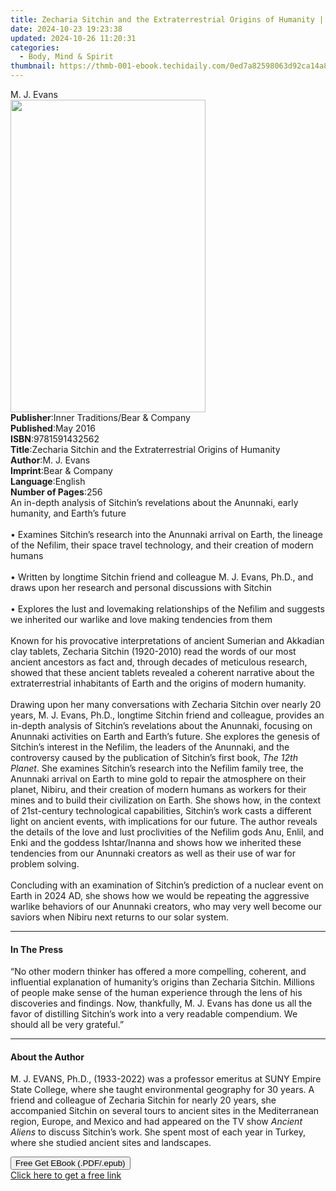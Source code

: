 ```yaml
---
title: Zecharia Sitchin and the Extraterrestrial Origins of Humanity | Free Book
date: 2024-10-23 19:23:38
updated: 2024-10-26 11:20:31
categories:
  - Body, Mind & Spirit
thumbnail: https://thmb-001-ebook.techidaily.com/0ed7a82598063d92ca14a8b1f2edea9bf11d09cb98d950a2efa0feb815810aac.jpg
---
```

<main id="book-container">
  <div class="flex flex-col">
    <div class="book-brief flex-1 py-6 px-4 sm:p-6 md:py-10 md:px-8">
      <!-- brief-->
      <div class="book-brief-main">M. J. Evans</div>
    </div>
    <div
      class="book-meta-info flex-1 grid gap-4 col-start-1 col-end-3 row-start-1 sm:mb-6 sm:grid-cols-4 lg:gap-6 lg:col-start-2 lg:row-end-6 lg:row-span-6 lg:mb-0"
    >
      <div
        class="book-meta-info-left place-content-center mt-4 p-4 text-sm leading-6 col-start-2 col-span-2 dark:text-slate-400"
      >
        <img
          class="w-full h-500 object-cover rounded-lg sm:h-255 sm:col-span-2 lg:col-span-full"
          src="https://img-001-ebook.techidaily.com/22841f6292e272c5a6a3de9c6a38e7d5969ef6a67738a8cc1d2868ac58ba9591.jpg"
          alt=""
          width="312"
          height="500"
        />
      </div>
      <div
        class="book-meta-info-right mt-2 col-start-1 row-start-2 col-span-3 self-center"
      >
        <!-- meta data  -->
        <div class="flex flex-col px-4 md:px-8">
          <div class="flex-1">
            <strong>Publisher</strong>:<span class="px-2"
              >Inner Traditions/Bear &amp; Company</span
            >
          </div>
          <div class="flex-1">
            <strong>Published</strong>:<span class="px-2">May 2016</span>
          </div>
          <div class="flex-1">
            <strong>ISBN</strong>:<span class="px-2">9781591432562</span>
          </div>
          <div class="flex-1">
            <strong>Title</strong>:<span class="px-2"
              >Zecharia Sitchin and the Extraterrestrial Origins of
              Humanity</span
            >
          </div>
          <div class="flex-1">
            <strong>Author</strong>:<span class="px-2">M. J. Evans</span>
          </div>
          <div class="flex-1">
            <strong>Imprint</strong>:<span class="px-2"
              >Bear &amp; Company</span
            >
          </div>
          <div class="flex-1">
            <strong>Language</strong>:<span class="px-2">English</span>
          </div>
          <div class="flex-1">
            <strong>Number of Pages</strong>:<span class="px-2">256</span>
          </div>
        </div>
      </div>
    </div>
    <div class="book-description flex-1 py-6 px-4 sm:p-6 md:py-10 md:px-8">
      <div class="book-description-main">
        <div accordion-content="" id="description">
          An in-depth analysis of Sitchin’s revelations about the Anunnaki,
          early humanity, and Earth’s future<br /><br />• Examines Sitchin’s
          research into the Anunnaki arrival on Earth, the lineage of the
          Nefilim, their space travel technology, and their creation of modern
          humans<br /><br />• Written by longtime Sitchin friend and colleague
          M. J. Evans, Ph.D., and draws upon her research and personal
          discussions with Sitchin<br /><br />• Explores the lust and lovemaking
          relationships of the Nefilim and suggests we inherited our warlike and
          love making tendencies from them<br /><br />Known for his provocative
          interpretations of ancient Sumerian and Akkadian clay tablets,
          Zecharia Sitchin (1920-2010) read the words of our most ancient
          ancestors as fact and, through decades of meticulous research, showed
          that these ancient tablets revealed a coherent narrative about the
          extraterrestrial inhabitants of Earth and the origins of modern
          humanity.<br /><br />Drawing upon her many conversations with Zecharia
          Sitchin over nearly 20 years, M. J. Evans, Ph.D., longtime Sitchin
          friend and colleague, provides an in-depth analysis of Sitchin’s
          revelations about the Anunnaki, focusing on Anunnaki activities on
          Earth and Earth’s future. She explores the genesis of Sitchin’s
          interest in the Nefilim, the leaders of the Anunnaki, and the
          controversy caused by the publication of Sitchin’s first book,
          <i>The 12th Planet</i>. She examines Sitchin’s research into the
          Nefilim family tree, the Anunnaki arrival on Earth to mine gold to
          repair the atmosphere on their planet, Nibiru, and their creation of
          modern humans as workers for their mines and to build their
          civilization on Earth. She shows how, in the context of 21st-century
          technological capabilities, Sitchin’s work casts a different light on
          ancient events, with implications for our future. The author reveals
          the details of the love and lust proclivities of the Nefilim gods Anu,
          Enlil, and Enki and the goddess Ishtar/Inanna and shows how we
          inherited these tendencies from our Anunnaki creators as well as their
          use of war for problem solving.<br /><br />Concluding with an
          examination of Sitchin’s prediction of a nuclear event on Earth in
          2024 AD, she shows how we would be repeating the aggressive warlike
          behaviors of our Anunnaki creators, who may very well become our
          saviors when Nibiru next returns to our solar system.
        </div>
        <div class="accordion-fader"></div>
      </div>
    </div>
    <div class="book-excerpts flex-1 py-6 px-4 sm:p-6 md:py-10 md:px-8">
      <!-- excerpts-->
      <div class="book-excerpts-main">
        <hr />
        <h4 class="placeholder placeholder-heading">
          <span>In The Press</span>
        </h4>
        <p>
          “No other modern thinker has offered a more compelling, coherent, and
          influential explanation of humanity’s origins than Zecharia Sitchin.
          Millions of people make sense of the human experience through the lens
          of his discoveries and findings. Now, thankfully, M. J. Evans has done
          us all the favor of distilling Sitchin’s work into a very readable
          compendium. We should all be very grateful.”
        </p>
      </div>
    </div>
    <div class="book-about-author flex-1 py-6 px-4 sm:p-6 md:py-10 md:px-8">
      <!-- about author-->
      <div class="book-main-author-main">
        <hr />
        <h4 class="placeholder placeholder-heading">
          <span>About the Author</span>
        </h4>
        <p>
          M. J. EVANS, Ph.D., (1933-2022) was a professor emeritus at SUNY
          Empire State College, where she taught environmental geography for 30
          years. A friend and colleague of Zecharia Sitchin for nearly 20 years,
          she accompanied Sitchin on several tours to ancient sites in the
          Mediterranean region, Europe, and Mexico and had appeared on the TV
          show <i>Ancient Aliens </i>to discuss Sitchin’s work. She spent most
          of each year in Turkey, where she studied ancient sites and
          landscapes.
        </p>
      </div>
    </div>
    <div class="book-free-get flex-1 py-6 px-4 sm:p-6 md:py-10 md:px-8">
      <button
        id="btn-free-get"
        class="bg-blue-500 hover:bg-blue-700 text-white font-bold py-2 px-4 rounded"
      >
        Free Get EBook (.PDF/.epub)
      </button>
      <div id="countdown-display" class="px-2 text-lg mt-2"></div>
      <a
        id="free-link"
        class="hidden bg-blue-500 hover:bg-blue-700 text-white font-bold py-2 px-4 rounded"
        href="https://www.ebooks.com/en-us/book/95782378/zecharia-sitchin-and-the-extraterrestrial-origins-of-humanity/m-j-evans/"
        target="_blank"
        >Click here to get a free link</a
      >
    </div>
    <script>
      let countdownTime = 0;
      let countdownInterval = null;
      document
        .getElementById('btn-free-get')
        .addEventListener('click', startCountdown);
      function startCountdown() {
        countdownTime = new Date().getTime() + 60000 * 3;
        countdownInterval = setInterval(updateCountdown, 1000);
        document.getElementById('btn-free-get').disabled = true;
        document
          .getElementById('btn-free-get')
          .classList.add('bg-gray-500', 'cursor-not-allowed');
      }
      function updateCountdown() {
        let currentTime = new Date().getTime();
        let timeLeft = countdownTime - currentTime;
        let secondsLeft = Math.floor(timeLeft / 1000);
        document.getElementById('countdown-display').innerHTML =
          `Remaining time: ${secondsLeft} seconds.`;
        if (secondsLeft <= 0) {
          clearInterval(countdownInterval);
          document.getElementById('btn-free-get').classList.add('hidden');
          document.getElementById('free-link').classList.remove('hidden');
          document.getElementById('countdown-display').innerHTML = '';
        }
      }
    </script>
  </div>
</main>

